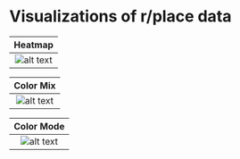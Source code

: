 # Visualizations of r/place data

|Heatmap|
|:---:|
|![alt text](https://github.com/rwbakerUMASS/r-place/blob/main/Color%20Mix/color_mix.png)|

|Color Mix|
|:---:|
![alt text](https://github.com/rwbakerUMASS/r-place/blob/main/Color%20Mix/color_mix.png)|

|Color Mode|
|:---:|
|![alt text](https://github.com/rwbakerUMASS/r-place/blob/main/Color%20Mix/color_mode.png)|
